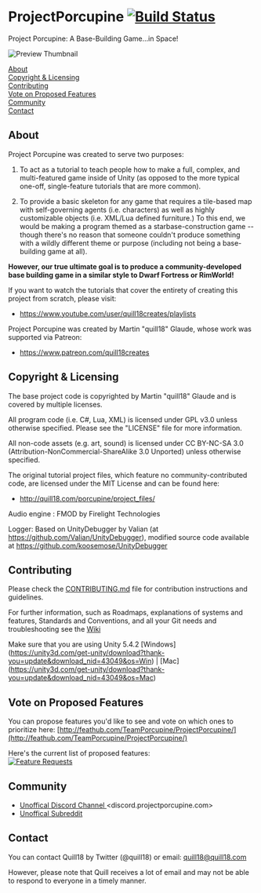 # ProjectPorcupine [![Build Status](https://travis-ci.org/TeamPorcupine/ProjectPorcupine.svg?branch=master)](https://travis-ci.org/TeamPorcupine/ProjectPorcupine)
Project Porcupine: A Base-Building Game...in Space!

![Preview Thumbnail](https://cloud.githubusercontent.com/assets/22880786/19826387/7ad0f0d2-9dd4-11e6-92f3-eb47b395ac63.png)

[About](#about)  
[Copyright & Licensing](#copyright--licensing)  
[Contributing](#contributing)  
[Vote on Proposed Features](#vote-on-proposed-features)  
[Community](#community)  
[Contact](#contact) 

## About

Project Porcupine was created to serve two purposes:

1. To act as a tutorial to teach people how to make a full,
  complex, and multi-featured game inside of Unity (as opposed
  to the more typical one-off, single-feature tutorials that
  are more common).

2. To provide a basic skeleton for any game that requires a
  tile-based map with self-governing agents (i.e. characters)
  as well as highly customizable objects (i.e. XML/Lua defined
  furniture.)  To this end, we would be making a program themed as
  a starbase-construction game -- though there's no reason that 
  someone couldn't produce something with a wildly different theme
  or purpose (including not being a base-building game at all).

**However, our true ultimate goal is to produce a community-developed
base building game in a similar style to Dwarf Fortress or RimWorld!**

If you want to watch the tutorials that cover the entirety of
creating this project from scratch, please visit:

 * <https://www.youtube.com/user/quill18creates/playlists>

Project Porcupine was created by Martin "quill18" Glaude, whose work
was supported via Patreon:

 * <https://www.patreon.com/quill18creates>

## Copyright & Licensing

The base project code is copyrighted by Martin "quill18" Glaude and
is covered by multiple licenses.

All program code (i.e. C#, Lua, XML) is licensed under GPL v3.0 unless otherwise
specified.  Please see the "LICENSE" file for more information.

All non-code assets (e.g. art, sound) is licensed under CC BY-NC-SA 3.0
(Attribution-NonCommercial-ShareAlike 3.0 Unported) unless otherwise specified.

The original tutorial project files, which feature no community-contributed code,
are licensed under the MIT License and can be found here:
 * <http://quill18.com/porcupine/project_files/>
 
Audio engine : FMOD by Firelight Technologies

Logger: Based on UnityDebugger by Valian (at <https://github.com/Valian/UnityDebugger>), modified source code available at <https://github.com/koosemose/UnityDebugger>

## Contributing

Please check the [CONTRIBUTING.md](CONTRIBUTING.md) file for contribution instructions and guidelines.

For further information, such as Roadmaps, explanations of systems and features, Standards and Conventions, and all your Git needs and troubleshooting see the [Wiki](https://github.com/TeamPorcupine/ProjectPorcupine/wiki)

Make sure that you are using Unity 5.4.2 [Windows] (https://unity3d.com/get-unity/download?thank-you=update&download_nid=43049&os=Win) | [Mac] (https://unity3d.com/get-unity/download?thank-you=update&download_nid=43049&os=Mac)

## Vote on Proposed Features

You can propose features you'd like to see and vote on which ones to prioritize here:  [http://feathub.com/TeamPorcupine/ProjectPorcupine/](http://feathub.com/TeamPorcupine/ProjectPorcupine/)

Here's the current list of proposed features:  
[![Feature Requests](http://feathub.com/TeamPorcupine/ProjectPorcupine?format=svg)](http://feathub.com/TeamPorcupine/ProjectPorcupine)

## Community

* [Unoffical Discord Channel ](https://discord.gg/68hkpSA)<discord.projectporcupine.com>
* [Unoffical Subreddit](https://reddit.com/r/ProjectPorcupine)

## Contact

You can contact Quill18 by Twitter (@quill18) or email:
    quill18@quill18.com

However, please note that Quill receives a lot of email and may
not be able to respond to everyone in a timely manner.

